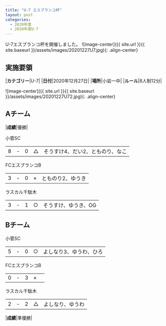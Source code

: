 ```yaml
---
title: "U-7 エスブランコ杯"
layout: post
categories:
  - 2020年度
  - 2020年度U-7
---
```


U-7エスブランコ杯を開催しました。
![image-center]({{ site.url }}{{ site.baseurl }}/assets/images/20201227U7.jpg){: .align-center}


## 実施要領

|**カテゴリー**|U-7|
|**日付**|2020年12月27日|
|**場所**|小岩一中|
|**ルール**|8人制12分|

![image-center]({{ site.url }}{{ site.baseurl }}/assets/images/20201227U72.jpg){: .align-center}

## Aチーム

|**成績**|優勝|

小菅SC

|      |    |     |     |               |
|:--:|:-:|:--:|:--:|:--------|
|  8| - |   0|△|そうすけ4、だい2、とものり、なこ|

FCエスブランコB

|     |    |      |     |               |
|:--:|:-:|:--:|:--:|:--------|
|   3| - |    0|× |とものり2、ゆうき|

ラスカル千駄木

|     |    |      |     |               |
|:--:|:-:|:--:|:--:|:--------|
|   3| - |    1|○  |そうすけ、ゆうき、OG|

## Bチーム

小菅SC

|      |    |     |     |               |
|:--:|:-:|:--:|:--:|:--------|
|  5| - |   0|○|よしなり3、ゆうわ、ひろ|

FCエスブランコB

|     |    |      |     |               |
|:--:|:-:|:--:|:--:|:--------|
|   0| - |    3|× ||

ラスカル千駄木

|     |    |      |     |               |
|:--:|:-:|:--:|:--:|:--------|
|   2| - |    2|△|よしなり、ゆうわ|

|**成績**|準優勝|
